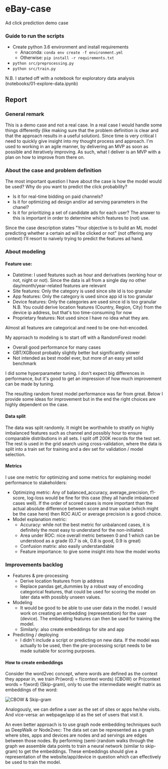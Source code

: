 eBay-case
==============================

Ad click prediction demo case

### Guide to run the scripts

* Create python 3.6 environment and install requirements
  * Anaconda: `conda env create -f environment.yml`
  * Otherwise: `pip install -r requirements.txt`
* `python src/preprocessing.py`
* `python src/train.py`

N.B. I started off with a notebook for exploratory data analysis (notebooks/01-explore-data.ipynb)

## Report

### General remark
This is a demo case and not a real case. In a real case I would handle some things differently (like making sure that the problem definition is clear and that the approach results in a useful solution).
Since time is very critical I need to quickly give insight into my thought process and approach.
I'm used to working in an agile manner, by delivering an MVP as soon as possible and iteratively improving. As such, what I deliver is an MVP with a plan on how to improve from there on.

### About the case and problem definition
The most important question I have about the case is how the model would be used?
Why do you want to predict the click probability?
* Is it for real-time bidding on paid channels?
* Is it for optimizing ad design and/or ad serving parameters in the chanel?
* Is it for prioritizing a set of candidate ads for each user?
The answer to this is important in order to determine which features to (not) use.

Since the case description states "Your objective is to build an ML model predicting whether a certain ad will be clicked or not" (not offering any context) I'll resort to naively trying to predict the features ad hand.

### About modeling

#### Feature use:
* Datetime: I used features such as hour and derivatives (working hour or not, night or not). Since the data is all from a single day no other day/month/year-related features are relevant
* Site features: Only the category is used since site id is too granular
* App features: Only the category is used since app id is too granular
* Device features: Only the categories are used since id is too granular
  N.B. You could derive location features (Country, Region, City) from the device ip address, but that's too time-consuming for now
* Proprietary features: Not used since I have no idea what they are.

Almost all features are categorical and need to be one-hot-encoded.

My approach to modeling is to start off with a RandomForest model:
* Overall good performance for many cases
* GBT/XGBoost probably slightly better but significantly slower
* Not intended as best model ever, but more of an easy yet solid benchmark

I did some hyperparameter tuning. I don't expect big differences in performance, but it's good to get an impression of how much improvement can be made by tuning.

The resulting random forest model performance was far from great. Below I provide some ideas for improvement but in the end the right choices are highly dependent on the case.

#### Data split

The data was split randomly. It might be worthwhile to stratify on highly imbalanced features such as channel and possibly hour to ensure comparable distributions in all sets.
I split off 200K records for the test set. The rest is used in the grid search using cross-validation, where the data is split into a train set for training and a dev set for validation / model selection.


#### Metrics

I use one metric for optimizing and some metrics for explaining model performance to stakeholders:
* Optimizing metric: Any of balanced_accuracy, average_precision, f1-score, log-loss would be fine for this case (they all handle imbalanced cases well). If the order of scored cases is more important than the actual absolute difference between score and true value (which might be the case here) then ROC AUC or average precision is a good choice.
* Model explanation metric:
  * Accuracy: while not the best metric for unbalanced cases, it is definitely the most easy to understand for the non-initiated.
  * Area under ROC: nice overall metric between 0 and 1 which can be understood as a grade (0.7 is ok, 0.8 is good, 0.9 is great)
  * Confusion matrix: also easily understandable
  * Feature importance: to give some insight into how the model works

### Improvements backlog

* Features & pre-processing
  * Derive location features from ip address
  * Replace pandas get_dummies by a robust way of encoding categorical features, that could be used for scoring the model on later data with possibly unseen values.
* Modeling
  * It would be good to be able to use user data in the model. I would work on creating an embedding (representation) for the user (device). The embedding features can then be used for training the model.
  * Similarly: also create embeddings for site and app
* Predicting / deploying
  * I didn't include a script or predicting on new data. If the model was actually to be used, then the pre-processing script needs to be made suitable for scoring purposes.

#### How to create embeddings

Consider the word2vec concept, where words are defined as the context they appear in, we train Pr(word) = f(context words) (CBOW) or Pr(context words = f(word) (Skip-gram), only to use the intermediate weight matrix as embeddings of the word:

![CBOW & Skip-gram](https://i.stack.imgur.com/O2YeO.png)

Analogously, we can define a user as the set of sites or apps he/she visits.
And vice-versa: an webpage/app id as the set of users that visit it.

An even better approach is to use graph node embedding techniques such as DeepWalk or Node2vec:
The data set can be represented as a graph where sites, apps and devices are nodes and ad servings are edges between those nodes. By performing (semi-)random walks through the graph we assemble data points to train a neural network (similar to skip-gram) to get the embeddings.
These embeddings should give a representation of the website/app/device in question which can effectively be used to train the model.

